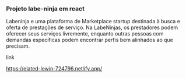 
 ### Projeto labe-ninja em react
 
 Labeninja e uma plataforma de Marketplace startup destinada à busca e oferta de prestações de serviço. 
 Na LabeNinjas, os prestadores podem oferecer seus serviços livremente, enquanto outras pessoas
 com demandas específicas podem encontrar perfis bem alinhados ao que precisam.

link 

https://elated-lewin-724796.netlify.app/

